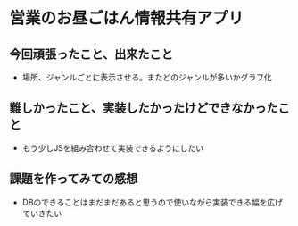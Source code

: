 # 営業のお昼ごはん情報共有アプリ

## 今回頑張ったこと、出来たこと
- 場所、ジャンルごとに表示させる。またどのジャンルが多いかグラフ化

## 難しかったこと、実装したかったけどできなかったこと
- もう少しJSを組み合わせて実装できるようにしたい


## 課題を作ってみての感想
- DBのできることはまだまだあると思うので使いながら実装できる幅を広げていきたい